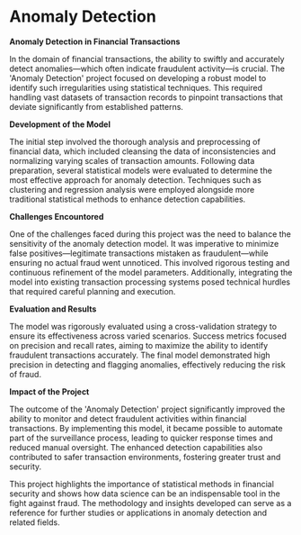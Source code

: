 # Anomaly Detection

**Anomaly Detection in Financial Transactions**

In the domain of financial transactions, the ability to swiftly and accurately detect anomalies—which often indicate fraudulent activity—is crucial. The 'Anomaly Detection' project focused on developing a robust model to identify such irregularities using statistical techniques. This required handling vast datasets of transaction records to pinpoint transactions that deviate significantly from established patterns.

**Development of the Model**

The initial step involved the thorough analysis and preprocessing of financial data, which included cleansing the data of inconsistencies and normalizing varying scales of transaction amounts. Following data preparation, several statistical models were evaluated to determine the most effective approach for anomaly detection. Techniques such as clustering and regression analysis were employed alongside more traditional statistical methods to enhance detection capabilities.

**Challenges Encountored**

One of the challenges faced during this project was the need to balance the sensitivity of the anomaly detection model. It was imperative to minimize false positives—legitimate transactions mistaken as fraudulent—while ensuring no actual fraud went unnoticed. This involved rigorous testing and continuous refinement of the model parameters. Additionally, integrating the model into existing transaction processing systems posed technical hurdles that required careful planning and execution.

**Evaluation and Results**

The model was rigorously evaluated using a cross-validation strategy to ensure its effectiveness across varied scenarios. Success metrics focused on precision and recall rates, aiming to maximize the ability to identify fraudulent transactions accurately. The final model demonstrated high precision in detecting and flagging anomalies, effectively reducing the risk of fraud.

**Impact of the Project**

The outcome of the 'Anomaly Detection' project significantly improved the ability to monitor and detect fraudulent activities within financial transactions. By implementing this model, it became possible to automate part of the surveillance process, leading to quicker response times and reduced manual oversight. The enhanced detection capabilities also contributed to safer transaction environments, fostering greater trust and security.

This project highlights the importance of statistical methods in financial security and shows how data science can be an indispensable tool in the fight against fraud. The methodology and insights developed can serve as a reference for further studies or applications in anomaly detection and related fields.
